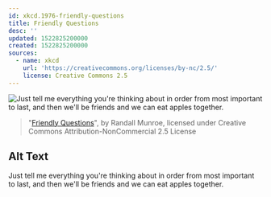 ```yaml
---
id: xkcd.1976-friendly-questions
title: Friendly Questions
desc: ''
updated: 1522825200000
created: 1522825200000
sources:
  - name: xkcd
    url: 'https://creativecommons.org/licenses/by-nc/2.5/'
    license: Creative Commons 2.5
---
```

![Just tell me everything you're thinking about in order from most important to last, and then we'll be friends and we can eat apples together.](https://imgs.xkcd.com/comics/friendly_questions.png)
> "[Friendly Questions](https://xkcd.com/1976/)", by Randall Munroe, licensed under Creative Commons Attribution-NonCommercial 2.5 License

## Alt Text
Just tell me everything you're thinking about in order from most important to last, and then we'll be friends and we can eat apples together.
